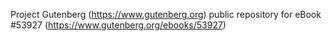 Project Gutenberg (https://www.gutenberg.org) public repository for
eBook #53927 (https://www.gutenberg.org/ebooks/53927)
